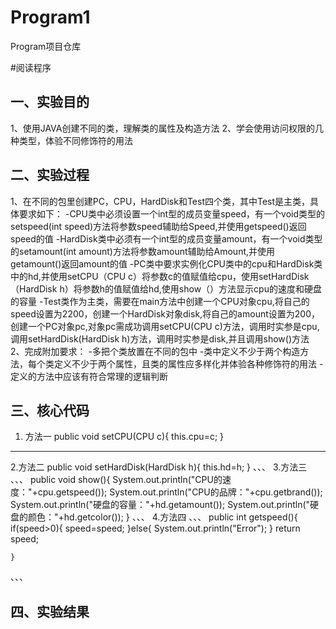 # Program1
Program项目仓库

#阅读程序

## 一、实验目的
1、使用JAVA创建不同的类，理解类的属性及构造方法
2、学会使用访问权限的几种类型，体验不同修饰符的用法
## 二、实验过程
1、在不同的包里创建PC，CPU，HardDisk和Test四个类，其中Test是主类，具体要求如下：
-CPU类中必须设置一个int型的成员变量speed，有一个void类型的setspeed(int speed)方法将参数speed辅助给Speed,并使用getspeed()返回speed的值
-HardDisk类中必须有一个int型的成员变量amount，有一个void类型的setamount(int amount)方法将参数amount辅助给Amount,并使用getamount()返回amount的值
-PC类中要求实例化CPU类中的cpu和HardDisk类中的hd,并使用setCPU（CPU c）将参数c的值赋值给cpu，使用setHardDisk（HardDisk h）将参数h的值赋值给hd,使用show（）方法显示cpu的速度和硬盘的容量
-Test类作为主类，需要在main方法中创建一个CPU对象cpu,将自己的speed设置为2200，创建一个HardDisk对象disk,将自己的amount设置为200，创建一个PC对象pc,对象pc需成功调用setCPU(CPU c)方法，调用时实参是cpu,调用setHardDisk(HardDisk h)方法，调用时实参是disk,并且调用show()方法
2、完成附加要求：
-多把个类放置在不同的包中
-类中定义不少于两个构造方法，每个类定义不少于两个属性，且类的属性应多样化并体验各种修饰符的用法
-定义的方法中应该有符合常理的逻辑判断
## 三、核心代码
1. 方法一
                        public void setCPU(CPU c){
		              this.cpu=c;
	              }
------
2.方法二
          public void setHardDisk(HardDisk h){
		this.hd=h;
	}
、、、
3.方法三
、、、
          public void show(){
		System.out.println("CPU的速度："+cpu.getspeed());
		System.out.println("CPU的品牌："+cpu.getbrand());
		System.out.println("硬盘的容量："+hd.getamount());
	  System.out.println("硬盘的颜色："+hd.getcolor());
	}
、、、
4.方法四
、、、
          public int getspeed(){
		  if(speed>0){
			  speed=speed;
			}else{
				System.out.println("Error");
			}
		return speed;
		
	}
、、、
## 四、实验结果

  
